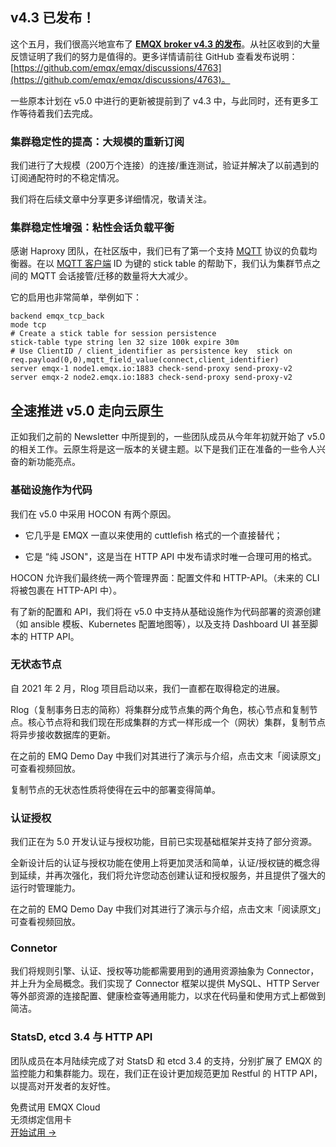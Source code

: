 ## v4.3 已发布！

这个五月，我们很高兴地宣布了 **[EMQX broker v4.3 的发布](https://www.emqx.com/zh/blog/emqx-4-3-0-release-notes)**。从社区收到的大量反馈证明了我们的努力是值得的。更多详情请前往 GitHub 查看发布说明：[https://github.com/emqx/emqx/discussions/4763](https://github.com/emqx/emqx/discussions/4763)。

一些原本计划在 v5.0 中进行的更新被提前到了 v4.3 中，与此同时，还有更多工作等待着我们去完成。

### 集群稳定性的提高：大规模的重新订阅

我们进行了大规模（200万个连接）的连接/重连测试，验证并解决了以前遇到的订阅通配符时的不稳定情况。

我们将在后续文章中分享更多详细情况，敬请关注。

### 集群稳定性增强：粘性会话负载平衡

感谢 Haproxy 团队，在社区版中，我们已有了第一个支持 [MQTT](https://www.emqx.com/zh/mqtt) 协议的负载均衡器。在以 [MQTT 客户端](https://www.emqx.com/zh/blog/introduction-to-the-commonly-used-mqtt-client-library) ID 为键的 stick table 的帮助下，我们认为集群节点之间的 MQTT 会话接管/迁移的数量将大大减少。

它的启用也非常简单，举例如下：

```
backend emqx_tcp_back
mode tcp
# Create a stick table for session persistence
stick-table type string len 32 size 100k expire 30m
# Use ClientID / client_identifier as persistence key  stick on req.payload(0,0),mqtt_field_value(connect,client_identifier)
server emqx-1 node1.emqx.io:1883 check-send-proxy send-proxy-v2
server emqx-2 node2.emqx.io:1883 check-send-proxy send-proxy-v2
```



## 全速推进 v5.0 走向云原生

正如我们之前的 Newsletter 中所提到的，一些团队成员从今年年初就开始了 v5.0 的相关工作。云原生将是这一版本的关键主题。以下是我们正在准备的一些令人兴奋的新功能亮点。

### 基础设施作为代码

我们在 v5.0 中采用 HOCON 有两个原因。

- 它几乎是 EMQX 一直以来使用的 cuttlefish 格式的一个直接替代；

- 它是 “纯 JSON"，这是当在 HTTP API 中发布请求时唯一合理可用的格式。

HOCON 允许我们最终统一两个管理界面：配置文件和 HTTP-API。（未来的 CLI 将被包裹在 HTTP-API 中）。

有了新的配置和 API，我们将在 v5.0 中支持从基础设施作为代码部署的资源创建（如 ansible 模板、Kubernetes 配置地图等），以及支持 Dashboard UI 甚至脚本的 HTTP API。

### 无状态节点

自 2021 年 2 月，Rlog 项目启动以来，我们一直都在取得稳定的进展。

Rlog（复制事务日志的简称）将集群分成节点集的两个角色，核心节点和复制节点。核心节点将和我们现在形成集群的方式一样形成一个（网状）集群，复制节点将异步接收数据库的更新。

在之前的 EMQ Demo Day 中我们对其进行了演示与介绍，点击文末「阅读原文」可查看视频回放。

复制节点的无状态性质将使得在云中的部署变得简单。

### 认证授权

我们正在为 5.0 开发认证与授权功能，目前已实现基础框架并支持了部分资源。

全新设计后的认证与授权功能在使用上将更加灵活和简单，认证/授权链的概念得到延续，并再次强化，我们将允许您动态创建认证和授权服务，并且提供了强大的运行时管理能力。

在之前的 EMQ Demo Day 中我们对其进行了演示与介绍，点击文末「阅读原文」可查看视频回放。

### Connetor

我们将规则引擎、认证、授权等功能都需要用到的通用资源抽象为 Connector，并上升为全局概念。我们实现了 Connector 框架以提供 MySQL、HTTP Server 等外部资源的连接配置、健康检查等通用能力，以求在代码量和使用方式上都做到简洁。

### StatsD, etcd 3.4 与 HTTP API

团队成员在本月陆续完成了对 StatsD 和 etcd 3.4 的支持，分别扩展了 EMQX 的监控能力和集群能力。现在，我们正在设计更加规范更加 Restful 的 HTTP API，以提高对开发者的友好性。


<section class="promotion">
    <div>
        免费试用 EMQX Cloud
        <div class="is-size-14 is-text-normal has-text-weight-normal">无须绑定信用卡</div>
    </div>
    <a href="https://www.emqx.com/zh/signup?continue=https://cloud.emqx.com/console/deployments/0?oper=new" class="button is-gradient px-5">开始试用 →</a >
</section>
